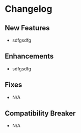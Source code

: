 # Changelog

## New Features

 - sdfgsdfg

## Enhancements

 - sdfgsdfg

## Fixes

 - N/A

## Compatibility Breaker

 - N/A
